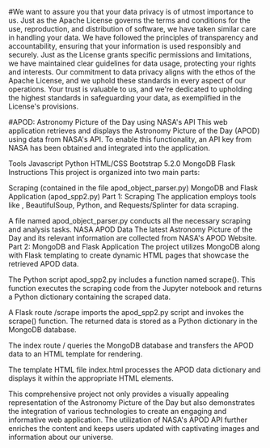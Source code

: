 #We want to assure you that your data privacy is of utmost importance to us. Just as the Apache License governs the terms and conditions for the use, reproduction, and distribution of software, we have taken similar care in handling your data. We have followed the principles of transparency and accountability, ensuring that your information is used responsibly and securely. Just as the License grants specific permissions and limitations, we have maintained clear guidelines for data usage, protecting your rights and interests. Our commitment to data privacy aligns with the ethos of the Apache License, and we uphold these standards in every aspect of our operations. Your trust is valuable to us, and we're dedicated to upholding the highest standards in safeguarding your data, as exemplified in the License's provisions.

#APOD: Astronomy Picture of the Day using NASA's API
This web application retrieves and displays the Astronomy Picture of the Day (APOD) using data from NASA's API. To enable this functionality, an API key from NASA has been obtained and integrated into the application.

Tools
Javascript
Python
HTML/CSS
Bootstrap 5.2.0
MongoDB
Flask
Instructions
This project is organized into two main parts:

Scraping (contained in the file apod_object_parser.py)
MongoDB and Flask Application (apod_spp2.py)
Part 1: Scraping
The application employs tools like , BeautifulSoup, Python, and Requests/Splinter for data scraping.

A file named apod_object_parser.py conducts all the necessary scraping and analysis tasks.
NASA APOD Data
The latest Astronomy Picture of the Day and its relevant information are collected from NASA's APOD Website.
Part 2: MongoDB and Flask Application
The project utilizes MongoDB along with Flask templating to create dynamic HTML pages that showcase the retrieved APOD data.

The Python script apod_spp2.py includes a function named scrape(). This function executes the scraping code from the Jupyter notebook and returns a Python dictionary containing the scraped data.

A Flask route /scrape imports the apod_spp2.py script and invokes the scrape() function. The returned data is stored as a Python dictionary in the MongoDB database.

The index route / queries the MongoDB database and transfers the APOD data to an HTML template for rendering.

The template HTML file index.html processes the APOD data dictionary and displays it within the appropriate HTML elements.

This comprehensive project not only provides a visually appealing representation of the Astronomy Picture of the Day but also demonstrates the integration of various technologies to create an engaging and informative web application. The utilization of NASA's APOD API further enriches the content and keeps users updated with captivating images and information about our universe.





